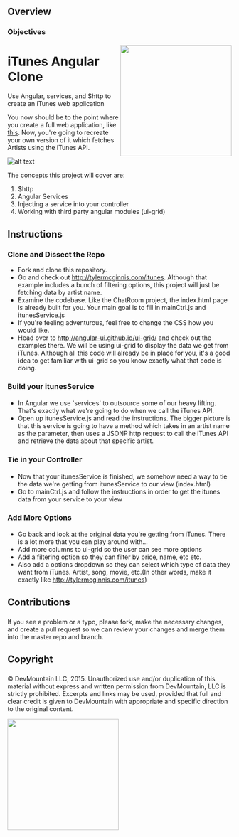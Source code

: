 ## Overview
### Objectives
#### 
<img src="https://devmounta.in/img/logowhiteblue.png" width="250" align="right">

iTunes Angular Clone
====================

Use Angular, services, and $http to create an iTunes web application

You now should be to the point where you create a full web application, like [this](http://tylermcginnis.com/itunes). Now, you're going to recreate your own version of it which fetches Artists using the iTunes API.  

![alt text](https://github.com/DevMountain/itunes/blob/master/Preview.png?raw=true)

The concepts this project will cover are:

1. $http
2. Angular Services
3. Injecting a service into your controller
4. Working with third party angular modules (ui-grid)

## Instructions
### Clone and Dissect the Repo
* Fork and clone this repository.
* Go and check out http://tylermcginnis.com/itunes. Although that example includes a bunch of filtering options, this project will just be fetching data by artist name.
* Examine the codebase. Like the ChatRoom project, the index.html page is already built for you. Your main goal is to fill in mainCtrl.js and itunesService.js
* If you're feeling adventurous, feel free to change the CSS how you would like.
* Head over to http://angular-ui.github.io/ui-grid/ and check out the examples there. We will be using ui-grid to display the data we get from iTunes. Although all this code will already be in place for you, it's a good idea to get familiar with ui-grid so you know exactly what that code is doing.


### Build your itunesService
#### 
* In Angular we use 'services' to outsource some of our heavy lifting. That's exactly what we're going to do when we call the iTunes API.
* Open up itunesService.js and read the instructions. The bigger picture is that this service is going to have a method which takes in an artist name as the parameter, then uses a JSONP http request to call the iTunes API and retrieve the data about that specific artist.


### Tie in your Controller
#### 
* Now that your itunesService is finished, we somehow need a way to tie the data we're getting from itunesService to our view (index.html)
* Go to mainCtrl.js and follow the instructions in order to get the itunes data from your service to your view


### Add More Options
#### 
* Go back and look at the original data you're getting from iTunes. There is a lot more that you can play around with...
* Add more columns to ui-grid so the user can see more options
* Add a filtering option so they can filter by price, name, etc etc.
* Also add a options dropdown so they can select which type of data they want from iTunes. Artist, song, movie, etc.(In other words, make it exactly like http://tylermcginnis.com/itunes)

## Contributions
### 
#### 
If you see a problem or a typo, please fork, make the necessary changes, and create a pull request so we can review your changes and merge them into the master repo and branch.

## Copyright
### 
#### 
© DevMountain LLC, 2015. Unauthorized use and/or duplication of this material without express and written permission from DevMountain, LLC is strictly prohibited. Excerpts and links may be used, provided that full and clear credit is given to DevMountain with appropriate and specific direction to the original content.

<img src="https://devmounta.in/img/logowhiteblue.png" width="250">
